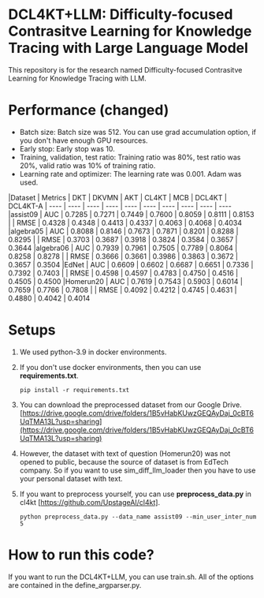 # DCL4KT+LLM: Difficulty-focused Contrasitve Learning for Knowledge Tracing with Large Language Model

This repository is for the research named Difficulty-focused Contrasitve Learning for Knowledge Tracing with LLM.  


# Performance (changed)

- Batch size: Batch size was 512. You can use grad accumulation option, if you don't have enough GPU resources.
- Early stop: Early stop was 10.
- Training, validation, test ratio: Training ratio was 80%, test ratio was 20%, valid ratio was 10% of training ratio.
- Learning rate and optimizer: The learning rate was 0.001. Adam was used.


|Dataset | Metrics | DKT | DKVMN | AKT | CL4KT | MCB | DCL4KT | DCL4KT-A
| ---- | ---- | ---- | ---- | ---- | ---- | ---- | ---- | ---- | ----
|assist09 | AUC | 0.7285 | 0.7271 | 0.7449 | 0.7600 | 0.8059 | 0.8111 | 0.8153
| | RMSE | 0.4328 | 0.4348 | 0.4413 | 0.4337 | 0.4063  | 0.4068 | 0.4034
|algebra05 | AUC | 0.8088 | 0.8146 | 0.7673 | 0.7871 | 0.8201 | 0.8288 | 0.8295 
| | RMSE | 0.3703 | 0.3687 | 0.3918 | 0.3824 | 0.3584  | 0.3657 | 0.3644
|algebra06 | AUC | 0.7939 | 0.7961 | 0.7505 | 0.7789 |  0.8064 | 0.8258 | 0.8278
| | RMSE | 0.3666 | 0.3661 | 0.3986 | 0.3863 | 0.3672  | 0.3657 | 0.3504
|EdNet | AUC | 0.6609 | 0.6602 | 0.6687 | 0.6651 | 0.7336 | 0.7392 | 0.7403 
| | RMSE | 0.4598 | 0.4597 | 0.4783 | 0.4750 | 0.4516  | 0.4505 | 0.4500
|Homerun20 | AUC | 0.7619 | 0.7543 | 0.5903 | 0.6014 | 0.7659 | 0.7766 | 0.7808 
| | RMSE | 0.4092 | 0.4212 | 0.4745 | 0.4631 | 0.4880  | 0.4042 | 0.4014


# Setups

1. We used python-3.9 in docker environments.
2. If you don't use docker environments, then you can use **requirements.txt**.

   ```
   pip install -r requirements.txt
   ```

3. You can download the preprocessed dataset from our Google Drive.
   [https://drive.google.com/drive/folders/1B5vHabKUwzGEQAyDaj_0cBT6UqTMA13L?usp=sharing](https://drive.google.com/drive/folders/1B5vHabKUwzGEQAyDaj_0cBT6UqTMA13L?usp=sharing)

4. However, the dataset with text of question (Homerun20) was not opened to public, because the source of dataset is from EdTech company. So if you want to use sim_diff_llm_loader then you have to use your personal dataset with text.

5. If you want to preprocess yourself, you can use **preprocess_data.py** in cl4kt [https://github.com/UpstageAI/cl4kt].

   ```
   python preprocess_data.py --data_name assist09 --min_user_inter_num 5
   ```

# How to run this code?

If you want to run the DCL4KT+LLM, you can use train.sh. All of the options are contained in the define_argparser.py.
